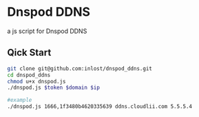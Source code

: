 # Dnspod DDNS

a js script for Dnspod DDNS

## Qick Start

```bash
git clone git@github.com:inlost/dnspod_ddns.git
cd dnspod_ddns
chmod u+x dnspod.js
./dnspod.js $token $domain $ip

#example
./dnspod.js 1666,1f3480b4620335639 ddns.cloudlii.com 5.5.5.4
```